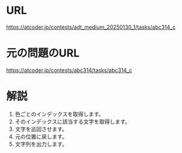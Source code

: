 # URL
https://atcoder.jp/contests/adt_medium_20250130_1/tasks/abc314_c

# 元の問題のURL
https://atcoder.jp/contests/abc314/tasks/abc314_c

# 解説
1. 色ごとのインデックスを取得します。
2. そのインデックスに該当する文字を取得します。
3. 文字を巡回させます。
4. 元の位置に戻します。
5. 文字列を出力します。
